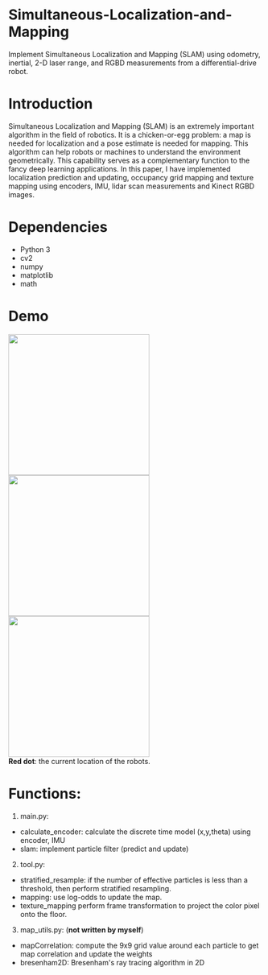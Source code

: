 # Simultaneous-Localization-and-Mapping
Implement Simultaneous Localization and Mapping (SLAM) using odometry, inertial, 2-D laser range, and RGBD measurements from a differential-drive robot.  

# Introduction
Simultaneous Localization and Mapping (SLAM) is an extremely important algorithm in the field of robotics. It is a chicken-or-egg problem: a map is needed for localization and a pose estimate is needed for mapping. This algorithm can help robots or machines to understand the environment geometrically. This capability serves as a complementary function to the fancy deep learning applications. In this paper, I have implemented localization prediction and updating, occupancy grid mapping and texture mapping using encoders, IMU, lidar scan measurements and Kinect RGBD images.  

# Dependencies
* Python 3   
* cv2  
* numpy  
* matplotlib  
* math  

# Demo
<img src="https://github.com/shangweihung/Simultaneous-Localization-and-Mapping/blob/master/Demo_gif/dataset_20.gif" height="280">  <img src="https://github.com/shangweihung/Simultaneous-Localization-and-Mapping/blob/master/Demo_gif/dataset_21.gif" height="280">  <img src="https://github.com/shangweihung/Simultaneous-Localization-and-Mapping/blob/master/Demo_gif/dataset_23_test.gif" height="280">  
**Red dot**: the current location of the robots.

# Functions:
1. main.py:    
  * calculate_encoder: calculate the discrete time model (x,y,theta) using encoder, IMU
  * slam: implement particle filter (predict and update)
   
2. tool.py:
  * stratified_resample: if the number of effective particles is less than a threshold, then perform stratified resampling.  
  * mapping: use log-odds to update the map.  
  * texture_mapping perform frame transformation to project the color pixel onto the floor. 
  
3. map_utils.py:	(**not written by myself**)
  * mapCorrelation: compute the 9x9 grid value around each particle to get map correlation and update the weights
  * bresenham2D: Bresenham's ray tracing algorithm in 2D
   
